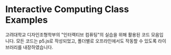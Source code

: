 # Interactive Computing Class Examples

고려대학교 디자인조형학부의 "인터랙티브 컴퓨팅"의 실습을 위해 활용된 코드 모음입니다.
모든 코드는 p5.js로 작성되었고, 폴더별로 오프라인에서도 작동할 수 있도록 라이브러리를 내장하였습니다.
